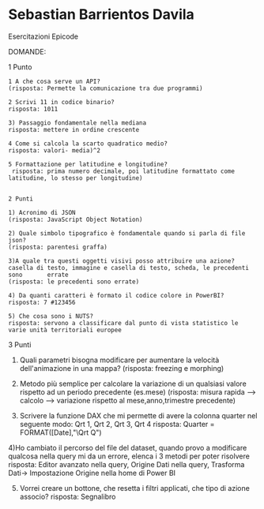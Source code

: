 # Sebastian Barrientos Davila
Esercitazioni Epicode

DOMANDE: 

  
  1 Punto
  
    1 A che cosa serve un API? 
    (risposta: Permette la comunicazione tra due programmi) 
    
    2 Scrivi 11 in codice binario? 
    risposta: 1011
    
    3) Passaggio fondamentale nella mediana
    risposta: mettere in ordine crescente
    
    4 Come si calcola la scarto quadratico medio?
    risposta: valori- media)^2
    
    5 Formattazione per latitudine e longitudine? 
     risposta: prima numero decimale, poi latitudine formattato come latitudine, lo stesso per longitudine)
     
     
    2 Punti
    
    1) Acronimo di JSON 
    (risposta: JavaScript Object Notation)

    2) Quale simbolo tipografico è fondamentale quando si parla di file json? 
    (risposta: parentesi graffa) 
    
    3)A quale tra questi oggetti visivi posso attribuire una azione? casella di testo, immagine e casella di testo, scheda, le precedenti sono       errate
    (risposta: le precedenti sono errate) 
    
    4) Da quanti caratteri è formato il codice colore in PowerBI?
    risposta: 7 #123456
    
    5) Che cosa sono i NUTS? 
    risposta: servono a classificare dal punto di vista statistico le varie unità territoriali europee
    
    
    
3 Punti

  1) Quali parametri bisogna modificare per aumentare la velocità dell'animazione in una mappa? 
    (risposta: freezing e morphing)


  2) Metodo più semplice per calcolare la variazione di un qualsiasi valore rispetto ad un periodo precedente (es.mese)
  (risposta: misura rapida --> calcolo --> variazione rispetto al mese,anno,trimestre precedente)
 
  3) Scrivere la funzione DAX che mi permette di avere la colonna quarter nel seguente modo: Qrt 1, Qrt 2, Qrt 3, Qrt 4
    risposta: Quarter = FORMAT([Date],"\Qrt Q")

  4)Ho cambiato il percorso del file del dataset, quando provo a modificare qualcosa nella query mi da un errore, elenca i 3 metodi per poter   risolvere
  risposta: Editor avanzato nella query, Origine Dati nella query, Trasforma Dati-> Impostazione Origine nella home di Power BI
  
  5) Vorrei creare un bottone, che resetta i filtri applicati, che tipo di azione associo? 
    risposta: Segnalibro
    
  
  

  
    
    
    
 
  
